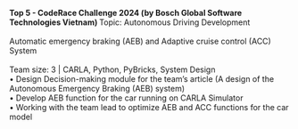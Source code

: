 <b>Top 5 - CodeRace Challenge 2024 (by Bosch Global Software Technologies Vietnam) </b>
Topic: Autonomous Driving Development <br />
<br />
Automatic emergency braking (AEB) and Adaptive cruise control (ACC) System <br />
<br />
Team size: 3 | CARLA, Python, PyBricks, System Design <br />
• Design Decision-making module for the team’s article (A design of the Autonomous Emergency Braking (AEB) system) <br />
• Develop AEB function for the car running on CARLA Simulator <br />
• Working with the team lead to optimize AEB and ACC functions for the car model <br />
